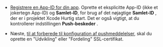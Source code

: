 
* [Registrere en App-ID for din app](https://developer.apple.com/library/ios/documentation/IDEs/Conceptual/AppDistributionGuide/MaintainingProfiles/MaintainingProfiles.html#//apple_ref/doc/uid/TP40012582-CH30-SW991). Oprette et eksplicitte App-ID (ikke et jokertegn App-ID) og **Samlet-ID**, for brug af det nøjagtige **Samlet-ID** , der er i projektet Xcode Hurtig start. Det er også vigtigt, at du kontrollerer indstillingen **Push-beskeder** . 

* Næste, [til at forberede til konfiguration af pushmeddelelser](https://developer.apple.com/library/ios/documentation/IDEs/Conceptual/AppDistributionGuide/AddingCapabilities/AddingCapabilities.html#//apple_ref/doc/uid/TP40012582-CH26-SW6), skal du oprette en "Udvikling" eller "Fordeling" SSL-certifikat.
